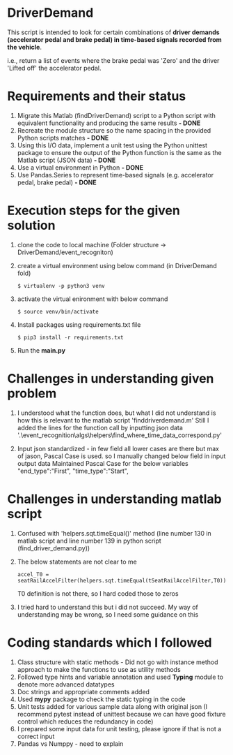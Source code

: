 # DriverDemand

This script is intended to look for certain combinations of 
      **driver demands (accelerator pedal and brake pedal) in time-based signals recorded from the vehicle**.

i.e., return a list of events where the brake pedal was 'Zero' and the driver 'Lifted off' the accelerator pedal.

# **Requirements and their status**
1. Migrate this Matlab (findDriverDemand) script to a Python script with equivalent functionality and producing the same results **- DONE**
2. Recreate the module structure so the name spacing in the provided Python scripts matches **- DONE**
3. Using this I/O data, implement a unit test using the Python unittest package to ensure the output of the 
   Python function is the same as the Matlab script (JSON data) **- DONE**
4. Use a virtual environment in Python **- DONE**
5. Use Pandas.Series to represent time-based signals (e.g. accelerator pedal, brake pedal)  **- DONE**

# **Execution steps for the given solution**
1. clone the code to local machine (Folder structure -> DriverDemand/event_recogniton)
2. create a virtual environment using below command (in DriverDemand fold)

       $ virtualenv -p python3 venv
3. activate the virtual enironment with below command
        
       $ source venv/bin/activate
4. Install packages using requirements.txt file

       $ pip3 install -r requirements.txt
5. Run the **main.py** 

# **Challenges in understanding given problem**

1. I understood what the function does, but what I did not understand is how this is relevant to the matlab script 'finddriverdemand.m'
   Still I added the lines for the function call by inputting json data
   '.\event_recognition\algs\helpers\find_where_time_data_correspond.py' 

2. Input json standardized - in few field all lower cases are there but max of jason, Pascal Case is used. so I manually changed below field in input output data
   Maintained Pascal Case for the below variables
   "end_type":"First",
   "time_type":"Start",

# **Challenges in understanding matlab script**

1. Confused with 'helpers.sqt.timeEqual()' method (line number 130 in matlab script and line number 139 in python script (find_driver_demand.py))

2. The below statements are not clear to me
   
       accel_T0 = seatRailAccelFilter(helpers.sqt.timeEqual(tSeatRailAccelFilter,T0));
   T0 definition is not there, so I hard coded those to zeros
   
3. I tried hard to understand this but i did not succeed. My way of understanding may be wrong, so I need some guidance on this


# **Coding standards which I followed**

1. Class structure with static methods - Did not go with instance method approach to make the functions to use as utility methods
2. Followed type hints and variable annotation and used **Typing** module to denote more advanced datatypes
3. Doc strings and appropriate comments added
4. Used **mypy** package to check the static typing in the code
5. Unit tests added for various sample data along with original json (I recommend pytest instead of unittest because we can have good fixture control which reduces the redundancy in code)
6. I prepared some input data for unit testing, please ignore if that is not a correct input
7. Pandas vs Numppy - need to explain

